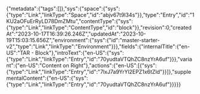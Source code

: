{"metadata":{"tags":[]},"sys":{"space":{"sys":{"type":"Link","linkType":"Space","id":"abjv67t9l34s"}},"type":"Entry","id":"1KU2aOFuErRyLD78DmZMtu","contentType":{"sys":{"type":"Link","linkType":"ContentType","id":"block"}},"revision":0,"createdAt":"2023-10-17T16:39:26.246Z","updatedAt":"2023-10-19T15:03:15.656Z","environment":{"sys":{"id":"master-starter-v2","type":"Link","linkType":"Environment"}}},"fields":{"internalTitle":{"en-US":"TAR - Block"},"introText":{"en-US":{"sys":{"type":"Link","linkType":"Entry","id":"70yudtaVTQhZC8nzYrA6uf"}}},"variant":{"en-US":"Content on Right"},"actions":{"en-US":[{"sys":{"type":"Link","linkType":"Entry","id":"7lxJ7a9YrYl2EPZ1x6tZld"}}]},"supplementalContent":{"en-US":{"sys":{"type":"Link","linkType":"Entry","id":"70yudtaVTQhZC8nzYrA6uf"}}}}}